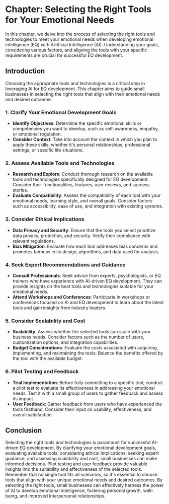 Chapter: Selecting the Right Tools for Your Emotional Needs
===========================================================

In this chapter, we delve into the process of selecting the right tools and technologies to meet your emotional needs when developing emotional intelligence (EQ) with Artificial Intelligence (AI). Understanding your goals, considering various factors, and aligning the tools with your specific requirements are crucial for successful EQ development.

Introduction
------------

Choosing the appropriate tools and technologies is a critical step in leveraging AI for EQ development. This chapter aims to guide small businesses in selecting the right tools that align with their emotional needs and desired outcomes.

### 1. Clarify Your Emotional Development Goals

* **Identify Objectives**: Determine the specific emotional skills or competencies you want to develop, such as self-awareness, empathy, or emotional regulation.
* **Consider Context**: Take into account the context in which you plan to apply these skills, whether it's personal relationships, professional settings, or specific life situations.

### 2. Assess Available Tools and Technologies

* **Research and Explore**: Conduct thorough research on the available tools and technologies specifically designed for EQ development. Consider their functionalities, features, user reviews, and success stories.
* **Evaluate Compatibility**: Assess the compatibility of each tool with your emotional needs, learning style, and overall goals. Consider factors such as accessibility, ease of use, and integration with existing systems.

### 3. Consider Ethical Implications

* **Data Privacy and Security**: Ensure that the tools you select prioritize data privacy, protection, and security. Verify their compliance with relevant regulations.
* **Bias Mitigation**: Evaluate how each tool addresses bias concerns and promotes fairness in its design, algorithms, and data used for analysis.

### 4. Seek Expert Recommendations and Guidance

* **Consult Professionals**: Seek advice from experts, psychologists, or EQ trainers who have experience with AI-driven EQ development. They can provide insights on the best tools and technologies suitable for your emotional needs.
* **Attend Workshops and Conferences**: Participate in workshops or conferences focused on AI and EQ development to learn about the latest tools and gain insights from industry leaders.

### 5. Consider Scalability and Cost

* **Scalability**: Assess whether the selected tools can scale with your business needs. Consider factors such as the number of users, customization options, and integration capabilities.
* **Budget Considerations**: Evaluate the costs associated with acquiring, implementing, and maintaining the tools. Balance the benefits offered by the tool with the available budget.

### 6. Pilot Testing and Feedback

* **Trial Implementation**: Before fully committing to a specific tool, conduct a pilot test to evaluate its effectiveness in addressing your emotional needs. Test it with a small group of users to gather feedback and assess its impact.
* **User Feedback**: Gather feedback from users who have experienced the tools firsthand. Consider their input on usability, effectiveness, and overall satisfaction.

Conclusion
----------

Selecting the right tools and technologies is paramount for successful AI-driven EQ development. By clarifying your emotional development goals, evaluating available tools, considering ethical implications, seeking expert guidance, and assessing scalability and cost, small businesses can make informed decisions. Pilot testing and user feedback provide valuable insights into the suitability and effectiveness of the selected tools. Remember that no single tool fits all scenarios, so it's essential to choose tools that align with your unique emotional needs and desired outcomes. By selecting the right tools, small businesses can effectively harness the power of AI to develop emotional intelligence, fostering personal growth, well-being, and improved interpersonal relationships.
